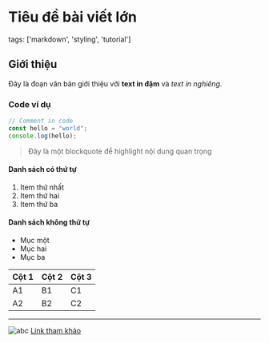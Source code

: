 # Tiêu đề bài viết lớn
tags: ['markdown', 'styling', 'tutorial']

## Giới thiệu

Đây là đoạn văn bản giới thiệu với **text in đậm** và *text in nghiêng*.

### Code ví dụ

```javascript
// Comment in code
const hello = "world";
console.log(hello);
```

> Đây là một blockquote để highlight nội dung quan trọng

#### Danh sách có thứ tự

1. Item thứ nhất
2. Item thứ hai
3. Item thứ ba

#### Danh sách không thứ tự

- Mục một
- Mục hai
- Mục ba

| Cột 1 | Cột 2 | Cột 3 |
|-------|-------|-------|
| A1    | B1    | C1    |
| A2    | B2    | C2    |

---
![abc](https://images.pexels.com/photos/30847989/pexels-photo-30847989/free-photo-of-modern-architecture-at-v-a-dundee-museum-scotland.jpeg)
[Link tham khảo](https://example.com)